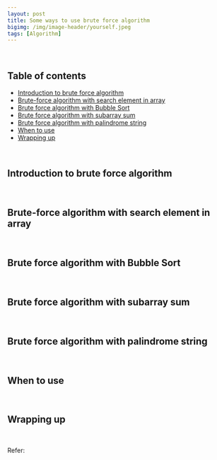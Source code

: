 ```yaml
---
layout: post
title: Some ways to use brute force algorithm
bigimg: /img/image-header/yourself.jpeg
tags: [Algorithm]
---
```





<br>

## Table of contents
- [Introduction to brute force algorithm](#introduction-to-brute-force-algorithm)
- [Brute-force algorithm with search element in array](#brute-force-algorithm-with-search-element-in-array)
- [Brute force algorithm with Bubble Sort](#brute-force-algorithm-with-bubble-sort)
- [Brute force algorithm with subarray sum](#brute-force-algorithm-with-subarray-sum)
- [Brute force algorithm with palindrome string](brute-force-algorithm-with-palindrome-string)
- [When to use](#when-to-use)
- [Wrapping up](#wrapping-up)


<br>

## Introduction to brute force algorithm






<br>

## Brute-force algorithm with search element in array





<br>

## Brute force algorithm with Bubble Sort






<br>

## Brute force algorithm with subarray sum





<br>

## Brute force algorithm with palindrome string





<br>

## When to use




<br>

## Wrapping up




<br>

Refer:

